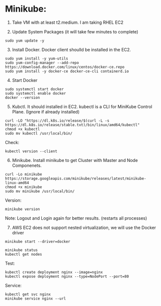 # Minikube:
1. Take VM with at least t2.medium. I am taking RHEL EC2 

2. Update System Packages (it will take few minutes to complete)
```
sudo yum update -y
```
3. Install Docker. Docker client shoulld be installed in the EC2.
```
sudo yum install -y yum-utils
sudo yum-config-manager --add-repo https://download.docker.com/linux/centos/docker-ce.repo
sudo yum install -y docker-ce docker-ce-cli containerd.io
```
4. Start Docker
```
sudo systemctl start docker
sudo systemctl enable docker
docker --version
```
5.  Kubctl. It should installed in EC2. kubectl is a CLI for MiniKube Control Plane. (Ignore if already installed)
```
curl -LO "https://dl.k8s.io/release/$(curl -L -s https://dl.k8s.io/release/stable.txt)/bin/linux/amd64/kubectl"
chmod +x kubectl
sudo mv kubectl /usr/local/bin/
```

Check: 
```
kubectl version --client
```

6. Minikube. Install minikube to get Cluster with Master and Node Componenets.
```
curl -Lo minikube https://storage.googleapis.com/minikube/releases/latest/minikube-linux-amd64
chmod +x minikube
sudo mv minikube /usr/local/bin/
```
Version:
```
minikube version
```

Note: Logout and Login again for better results. (restarts all processes)

7. AWS EC2 does not support nested virtualization, we will use the Docker driver
```
minikube start --driver=docker
```

```
minikube status
kubectl get nodes
```

Test:
```
kubectl create deployment nginx --image=nginx
kubectl expose deployment nginx --type=NodePort --port=80
```

Service:
```
kubectl get svc nginx
minikube service nginx --url
```